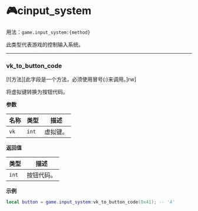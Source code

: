 # 🎮cinput_system

用法：`game.input_system:{method}`

此类型代表游戏的控制输入系统。

_________________
### vk_to_button_code

[![方法][此字段是一个方法，必须使用冒号(:)来调用。]rw]

将虚拟键转换为按钮代码。

**参数**

| 名称 | 类型 | 描述 |
| ---- | ---- | ----------- |
| `vk` | `int` | 虚拟键。 |

**返回值**

| 类型 | 描述 |
| ---- | ----------- |
| `int` | 按钮代码。 |

**示例**

```lua
local button = game.input_system:vk_to_button_code(0x41); -- 'A'
```